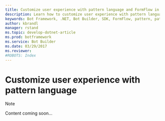 ```yaml
---
title: Customize user experience with pattern language and FormFlow in the Bot Builder SDK for .NET | Microsoft Docs
description: Learn how to customize user experience with pattern language and FormFlow with the Bot Builder SDK for .NET.
keywords: Bot Framework, .NET, Bot Builder, SDK, FormFlow, pattern, patterns
author: kbrandl
manager: rstand
ms.topic: develop-dotnet-article
ms.prod: botframework
ms.service: Bot Builder
ms.date: 03/29/2017
ms.reviewer:
#ROBOTS: Index
---
```


# Customize user experience with pattern language

> [!NOTE]
> Content coming soon...